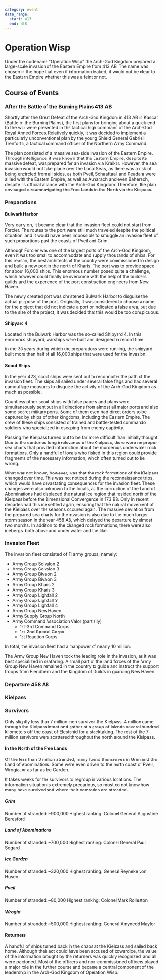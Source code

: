 ```yaml
---
category: event
date_range:
  start: 413
  end: 458
---
```


# Operation Wisp

Under the codename "Operation Wisp" the Arch-God Kingdom prepared a large-scale invasion of the Eastern Empire from 413 AB. The name was chosen in the hope that even if information leaked, it would not be clear to the Eastern Empire whether this was a feint or not.

## Course of Events

### After the Battle of the Burning Plains 413 AB

Shortly after the Great Defeat of the Arch-God Kingdom in 413 AB in Kascar (Battle of the Burning Plains), the first plans for bringing about a quick end to the war were presented in the tactical high command of the Arch-God Royal Armed Forces. Relatively quickly, it was decided to implement a particularly unconventional plan by the young Shield General Gabriell Trenforth, a tactical command officer of the Northern Army Command.

The plan consisted of a massive sea-side invasion of the Eastern Empire. Through intelligence, it was known that the Eastern Empire, despite its massive defeat, was prepared for an invasion via Kraikar. However, the sea invasion would not take place over the Local Seas, as there was a risk of being encircled from all sides, as both Pveil, Schaaftaal, and Peadara were allied with the Eastern Empire, as well as Aunarach and even Baherech, despite its official alliance with the Arch-God Kingdom. Therefore, the plan envisaged circumnavigating the Free Lands in the North via the Kielpass.

### Preparations

#### Bulwark Harbor

Very early on, it became clear that the invasion fleet could not start from Forcier. The routes to the port were still much traveled despite the political situation, and it would have been impossible to smuggle an invasion fleet of such proportions past the coasts of Pveil and Grim.

Although Forcier was one of the largest ports of the Arch-God Kingdom, even it was too small to accommodate and supply thousands of ships. For this reason, the best architects of the country were commissioned to design and build a new port in the north of Kharis. The port was to provide space for about 16,000 ships. This enormous number posed quite a challenge, which however could finally be overcome with the help of the builders guilds and the experience of the port construction engineers from New Haven.

The newly created port was christened Bulwark Harbor to disguise the actual purpose of the port. Originally, it was considered to choose a name for the project that did not indicate a port or indicated a false area, but due to the size of the project, it was decided that this would be too conspicuous.

#### Shipyard 4

Located in the Bulwark Harbor was the so-called Shipyard 4. In this enormous shipyard, warships were built and designed in record time.

In the 30 years during which the preparations were running, the shipyard built more than half of all 16,000 ships that were used for the invasion.

#### Scout Ships

In the year 423, scout ships were sent out to reconnoiter the path of the invasion fleet. The ships all sailed under several false flags and had several camouflage measures to disguise the activity of the Arch-God Kingdom as much as possible.

Countless other scout ships with false papers and plans were simultaneously sent out in all directions from almost all major ports and also some secret military ports. Some of them even had direct orders to be captured by ships of other kingdoms, including the Eastern Empire. The crew of these ships consisted of trained and battle-tested commando soldiers who specialized in escaping from enemy captivity.

Passing the Kielpass turned out to be far more difficult than initially thought. Due to the centuries-long irrelevance of the Kielpass, there were no proper sea charts that provided information about the murderous underwater rock formations. Only a handful of locals who fished in this region could provide fragments of the necessary information, which often turned out to be wrong.

What was not known, however, was that the rock formations of the Kielpass changed over time. This was not noticed during the reconnaissance trips, which would have devastating consequences for the invasion fleet. These changes were also unknown to the locals, as the corruption of the Land of Abominations had displaced the natural ice region that resided north of the Kielpass before the Dimensional Convergence in 173 BB. Only in recent decades had this ice settled again, ensuring that the natural movement of the Kielpass over the seasons occured again. The massive deviation from the prepared sea charts for the invasion is also due to the much longer storm season in the year 458 AB, which delayed the departure by almost two months. In addition to the changed rock formations, there were also icebergs, both above and under water and the like.

### Invasion Fleet

The invasion fleet consisted of 11 army groups, namely:
- Army Group Solvalon 2
- Army Group Solvalon 3
- Army Group Bivalon 2
- Army Group Bivalon 3
- Army Group Kharis 2
- Army Group Kharis 3
- Army Group Lightfall 2
- Army Group Lightfall 3
- Army Group Lightfall 4
- Army Group New Haven
- Army Supply Group North
- Army Command Association Valor (partially)
  - 1st-3rd Command Corps
  - 1st-2nd Special Corps
  - 1st Reaction Corps

In total, the invasion fleet had a manpower of nearly 10 million.

The Army Group New Haven took the leading role in the invasion, as it was best specialized in seafaring. A small part of the land forces of the Army Group New Haven remained in the country to guide and instruct the support troops from Fiendheim and the Kingdom of Guilds in guarding New Haven.

### Departure 458 AB

### Kielpass

### Survivors

Only slightly less than 7 million men survived the Kielpass. 4 million came through the Kielpass intact and gather at a group of islands several hundred kilometers off the coast of Elestenid for a stocktaking. The rest of the 7 million survivors were scattered throughout the north around the Kielpass.

#### In the North of the Free Lands

Of the less than 3 million stranded, many found themselves in Grim and the Land of Abominations. Some were even driven to the north coast of Pveil, Wrogia, or as far as Ice Garden.

It takes weeks for the survivors to regroup in various locations. The information situation is extremely precarious, so most do not know how many have survived and where their comrades are stranded.

##### Grim
Number of stranded: ~900,000
Highest ranking: Colonel General Augustine Beresford

##### Land of Abominations
Number of stranded: ~700,000
Highest ranking: Colonel General Paul Sogard

##### Ice Garden
Number of stranded: ~320,000
Highest ranking: General Reyneke von Husen

##### Pveil
Number of stranded: ~80,000
Highest ranking: Colonel Mark Rolleston

##### Wrogia
Number of stranded: ~500,000
Highest ranking: General Amynedd Maylor

#### Returners

A handful of ships turned back in the chaos at the Kielpass and sailed back home. Although their act could have been accused of cowardice, the value of the information brought by the returners was quickly recognized, and all were pardoned. Most of the officers and non-commissioned officers played a major role in the further course and became a central component of the leadership in the Arch-God Kingdom of Operation Wisp.